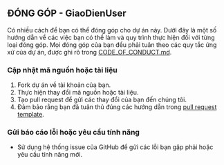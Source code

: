 ## ĐÓNG GÓP - GiaoDienUser

Có nhiều cách để bạn có thể đóng góp cho dự án này. Dưới đây là một số hướng dẫn về các việc bạn có thể làm và quy trình thực hiện đối với từng loại đóng góp. Mọi đóng góp của bạn đều phải tuân theo các quy tắc ứng xử của dự án, được ghi rõ trong [CODE_OF_CONDUCT.md](./CODE_OF_CONDUCT.md).

### Cập nhật mã nguồn hoặc tài liệu

1. Fork dự án về tài khoản của bạn.
2. Thực hiện thay đổi mã nguồn hoặc tài liệu.
3. Tạo pull request để gửi các thay đổi của bạn đến chúng tôi.
4. Đảm bảo rằng bạn đã tuân thủ đúng các hướng dẫn trong [pull request template](./pull_request_template.md).

### Gửi báo cáo lỗi hoặc yêu cầu tính năng

- Sử dụng hệ thống issue của GitHub để gửi các lỗi bạn gặp phải hoặc yêu cầu tính năng mới.
